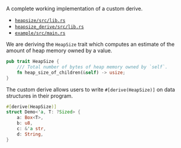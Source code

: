 A complete working implementation of a custom derive.

- [`heapsize/src/lib.rs`](heapsize/src/lib.rs)
- [`heapsize_derive/src/lib.rs`](heapsize_derive/src/lib.rs)
- [`example/src/main.rs`](example/src/main.rs)

We are deriving the `HeapSize` trait which computes an estimate of the amount of
heap memory owned by a value.

```rust
pub trait HeapSize {
    /// Total number of bytes of heap memory owned by `self`.
    fn heap_size_of_children(&self) -> usize;
}
```

The custom derive allows users to write `#[derive(HeapSize)]` on data structures
in their program.

```rust
#[derive(HeapSize)]
struct Demo<'a, T: ?Sized> {
    a: Box<T>,
    b: u8,
    c: &'a str,
    d: String,
}
```

